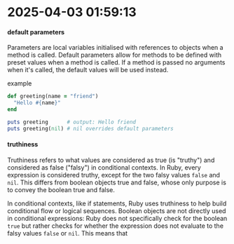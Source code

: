 # 2025-04-03 01:59:13

#### default parameters

Parameters are local variables initialised with references to objects when a method is called. Default parameters allow for methods to be defined with preset values when a method is called. If a method is passed no arguments when it's called, the default values will be used instead.

example

```ruby
def greeting(name = "friend")
  "Hello #{name}"
end

puts greeting      # output: Hello friend
puts greeting(nil) # nil overrides default parameters
```

#### truthiness

Truthiness refers to what values are considered as true (is "truthy") and considered as false ("falsy") in conditional contexts. In Ruby, every expression is considered truthy, except for the two falsy values `false` and `nil`. This differs from boolean objects true and false, whose only purpose is to convey the boolean true and false.

In conditional contexts, like if statements, Ruby uses truthiness to help build conditional flow or logical sequences. Boolean objects are not directly used in conditional expressions: Ruby does not specifically check for the boolean `true` but rather checks for whether the expression does not evaluate to the falsy values `false` or `nil`. This means that 